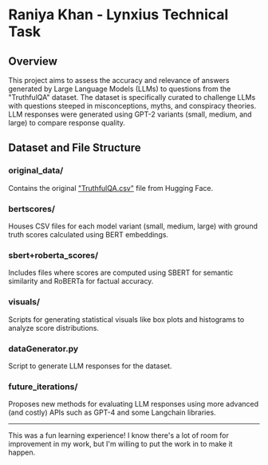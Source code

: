 # Raniya Khan - Lynxius Technical Task

## Overview

This project aims to assess the accuracy and relevance of answers generated by Large Language Models (LLMs) to questions from the "TruthfulQA" dataset. The dataset is specifically curated to challenge LLMs with questions steeped in misconceptions, myths, and conspiracy theories. LLM responses were generated using GPT-2 variants (small, medium, and large) to compare response quality.

## Dataset and File Structure

### original_data/

Contains the original ["TruthfulQA.csv"](https://huggingface.co/datasets/truthful_qa) file from Hugging Face.

### bertscores/

Houses CSV files for each model variant (small, medium, large) with ground truth scores calculated using BERT embeddings.

### sbert+roberta_scores/

Includes files where scores are computed using SBERT for semantic similarity and RoBERTa for factual accuracy.

### visuals/

Scripts for generating statistical visuals like box plots and histograms to analyze score distributions.

### dataGenerator.py

Script to generate LLM responses for the dataset.

### future_iterations/

Proposes new methods for evaluating LLM responses using more advanced (and costly) APIs such as GPT-4 and some Langchain libraries.

--------------------

This was a fun learning experience! I know there's a lot of room for improvement in my work, but I'm willing to put the work in to make it happen.
